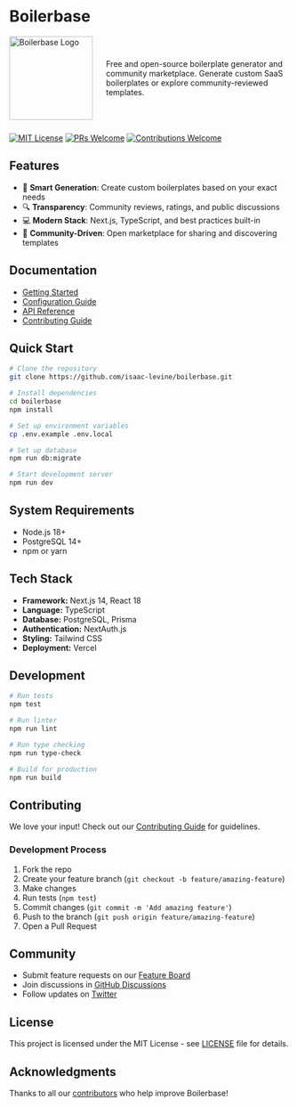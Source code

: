 # Boilerbase

<!-- ![Boilerbase Logo](https://github.com/isaac-levine/boilerbase/assets/80065258/d9dcdfa5-1eae-4f64-8eb1-3afc33422157) -->
<div style="display: flex; align-items: center; gap: 24px; margin-bottom: 24px">
  <img src="https://github.com/isaac-levine/boilerbase/assets/80065258/d9dcdfa5-1eae-4f64-8eb1-3afc33422157" alt="Boilerbase Logo" width="150">
  <p style="flex: 1">Free and open-source boilerplate generator and community marketplace. Generate custom SaaS boilerplates or explore community-reviewed templates.</p>
</div>

[![MIT License](https://img.shields.io/badge/License-MIT-blue.svg)](https://opensource.org/licenses/MIT)
[![PRs Welcome](https://img.shields.io/badge/PRs-welcome-brightgreen.svg)](http://makeapullrequest.com)
[![Contributions Welcome](https://img.shields.io/badge/contributions-welcome-brightgreen.svg)](https://github.com/isaac-levine/boilerbase/issues)

## Features

- 🚀 **Smart Generation**: Create custom boilerplates based on your exact needs
- 🔍 **Transparency**: Community reviews, ratings, and public discussions
- 💻 **Modern Stack**: Next.js, TypeScript, and best practices built-in
- 🤝 **Community-Driven**: Open marketplace for sharing and discovering templates

## Documentation

- [Getting Started](docs/getting-started.md)
- [Configuration Guide](docs/configuration.md)
- [API Reference](docs/api-reference.md)
- [Contributing Guide](CONTRIBUTING.md)

## Quick Start

```bash
# Clone the repository
git clone https://github.com/isaac-levine/boilerbase.git

# Install dependencies
cd boilerbase
npm install

# Set up environment variables
cp .env.example .env.local

# Set up database
npm run db:migrate

# Start development server
npm run dev
```

## System Requirements

- Node.js 18+
- PostgreSQL 14+
- npm or yarn

## Tech Stack

- **Framework:** Next.js 14, React 18
- **Language:** TypeScript
- **Database:** PostgreSQL, Prisma
- **Authentication:** NextAuth.js
- **Styling:** Tailwind CSS
- **Deployment:** Vercel

## Development

```bash
# Run tests
npm test

# Run linter
npm run lint

# Run type checking
npm run type-check

# Build for production
npm run build
```

## Contributing

We love your input! Check out our [Contributing Guide](CONTRIBUTING.md) for guidelines.

### Development Process

1. Fork the repo
2. Create your feature branch (`git checkout -b feature/amazing-feature`)
3. Make changes
4. Run tests (`npm test`)
5. Commit changes (`git commit -m 'Add amazing feature'`)
6. Push to the branch (`git push origin feature/amazing-feature`)
7. Open a Pull Request

## Community

- Submit feature requests on our [Feature Board](https://boilerbase.featurebase.app)
- Join discussions in [GitHub Discussions](https://github.com/isaac-levine/boilerbase/discussions)
- Follow updates on [Twitter](https://twitter.com/boilerbaseHQ)

## License

This project is licensed under the MIT License - see [LICENSE](LICENSE) file for details.

## Acknowledgments

Thanks to all our [contributors](https://github.com/isaac-levine/boilerbase/graphs/contributors) who help improve Boilerbase!
